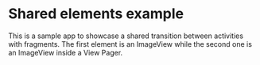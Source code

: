 # Shared elements example

This is a sample app to showcase a shared transition between activities with fragments. The first element is an ImageView while the second one is an ImageView inside a View Pager.
